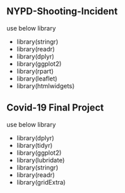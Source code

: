 ## NYPD-Shooting-Incident
use below library

- library(stringr)
- library(readr)
- library(dplyr)
- library(ggplot2)
- library(rpart)
- library(leaflet)
- library(htmlwidgets)

## Covid-19 Final Project
use below library

- library(dplyr)
- library(tidyr)
- library(ggplot2)
- library(lubridate)
- library(stringr)
- library(readr)
- library(gridExtra)
